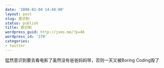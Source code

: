 ```yaml
---
date: '2008-02-04 14:48:00'
layout: post
slug: 意识到
status: publish
title: 意识到
wordpress_guid: http://jsms.me/?p=46
wordpress_id: '270'
categories:
- twitter
---
```


猛然意识到要去看电影了虽然没有爸爸妈妈带，否则一天又被Boring Coding毁了
